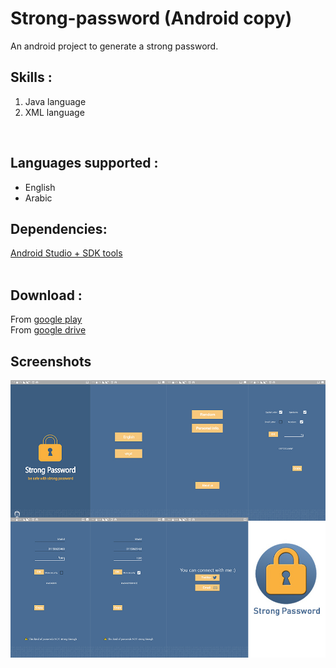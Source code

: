 # Strong-password (Android copy)
An android project to generate a strong password. 

## Skills : 
1. Java language<br />
2. XML language<br />

<br />

## Languages supported :
- English<br />
- Arabic<br />

## Dependencies:
[Android Studio + SDK tools](https://developer.android.com/studio/)<br />
<br />

## Download : 
From [google play](https://play.google.com/store/apps/details?id=com.kh09909.strongpassword)<br />
From [google drive](https://play.google.com/store/apps/details?id=com.kh09909.shahinrasid)<br />

## Screenshots
<img src="/screenshots/all.jpg">
